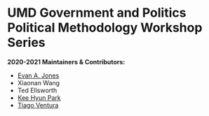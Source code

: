 # UMD Government and Politics Political Methodology Workshop Series

__2020-2021 Maintainers & Contributors:__
- [Evan A. Jones](https://github.com/EandrewJones)
- Xiaonan Wang
- Ted Ellsworth
- [Kee Hyun Park](https://github.com/keehyunpark)
- [Tiago Ventura](https://github.com/TiagoVentura)
